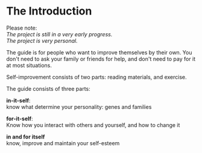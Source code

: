 # The Introduction

Please note:  
*The project is still in a very early progress.*  
*The project is very personal.*  


The guide is for people who want to improve themselves by their own. You don't need to ask your family or friends for help, and don't need to pay for it at most situations.  

Self-improvement consists of two parts: reading materials, and exercise.  


The guide consists of three parts:

**in-it-self**:   
know what determine your personality: genes and families

**for-it-self**:  
Know how you interact with others and yourself, and how to change it

**in and for itself**  
know, improve and maintain your self-esteem
